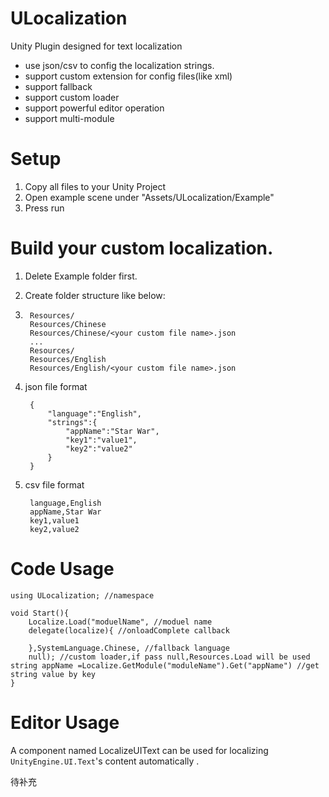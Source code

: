 # ULocalization
Unity Plugin designed for text localization

* use json/csv to config the localization strings.
* support custom extension for config files(like xml)
* support fallback
* support custom loader
* support powerful editor operation
* support multi-module


# Setup

1. Copy all files to your Unity Project
2. Open example scene under "Assets/ULocalization/Example" 
3. Press run

# Build your custom localization.

1. Delete Example folder first.

2. Create folder structure like below:
3. 
        Resources/
        Resources/Chinese
        Resources/Chinese/<your custom file name>.json
        ...
        Resources/
        Resources/English
        Resources/English/<your custom file name>.json

3. json file format

        {
        	"language":"English",
    		"strings":{
    			"appName":"Star War",
    			"key1":"value1",
    			"key2":"value2"
    		}
    	}
    	
4. csv file format
	
		language,English
		appName,Star War
		key1,value1
		key2,value2
	
        
# Code Usage

    using ULocalization; //namespace
    
    void Start(){
    	Localize.Load("moduelName", //moduel name
    	delegate(localize){ //onloadComplete callback
    	
    	},SystemLanguage.Chinese, //fallback language
    	null); //custom loader,if pass null,Resources.Load will be used
	string appName =Localize.GetModule("moduleName").Get("appName") //get string value by key
    }
    
# Editor Usage

A component named LocalizeUIText can be used for localizing `UnityEngine.UI.Text`'s content automatically .

待补充


